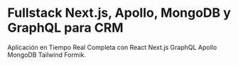 # Fullstack Next.js, Apollo, MongoDB y GraphQL para CRM

Aplicación en Tiempo Real Completa con React Next.js GraphQL Apollo MongoDB Tailwind Formik.